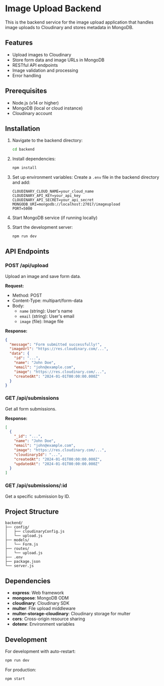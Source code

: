 # Image Upload Backend

This is the backend service for the image upload application that handles image uploads to Cloudinary and stores metadata in MongoDB.

## Features

- Upload images to Cloudinary
- Store form data and image URLs in MongoDB
- RESTful API endpoints
- Image validation and processing
- Error handling

## Prerequisites

- Node.js (v14 or higher)
- MongoDB (local or cloud instance)
- Cloudinary account

## Installation

1. Navigate to the backend directory:

   ```bash
   cd backend
   ```

2. Install dependencies:

   ```bash
   npm install
   ```

3. Set up environment variables:
   Create a `.env` file in the backend directory and add:

   ```
   CLOUDINARY_CLOUD_NAME=your_cloud_name
   CLOUDINARY_API_KEY=your_api_key
   CLOUDINARY_API_SECRET=your_api_secret
   MONGODB_URI=mongodb://localhost:27017/imageupload
   PORT=5000
   ```

4. Start MongoDB service (if running locally)

5. Start the development server:
   ```bash
   npm run dev
   ```

## API Endpoints

### POST /api/upload

Upload an image and save form data.

**Request:**

- Method: POST
- Content-Type: multipart/form-data
- Body:
  - `name` (string): User's name
  - `email` (string): User's email
  - `image` (file): Image file

**Response:**

```json
{
  "message": "Form submitted successfully!",
  "imageUrl": "https://res.cloudinary.com/...",
  "data": {
    "id": "...",
    "name": "John Doe",
    "email": "john@example.com",
    "image": "https://res.cloudinary.com/...",
    "createdAt": "2024-01-01T00:00:00.000Z"
  }
}
```

### GET /api/submissions

Get all form submissions.

**Response:**

```json
[
  {
    "_id": "...",
    "name": "John Doe",
    "email": "john@example.com",
    "image": "https://res.cloudinary.com/...",
    "cloudinaryId": "...",
    "createdAt": "2024-01-01T00:00:00.000Z",
    "updatedAt": "2024-01-01T00:00:00.000Z"
  }
]
```

### GET /api/submissions/:id

Get a specific submission by ID.

## Project Structure

```
backend/
├── config/
│   ├── cloudinaryConfig.js
│   └── upload.js
├── models/
│   └── Form.js
├── routes/
│   └── upload.js
├── .env
├── package.json
└── server.js
```

## Dependencies

- **express**: Web framework
- **mongoose**: MongoDB ODM
- **cloudinary**: Cloudinary SDK
- **multer**: File upload middleware
- **multer-storage-cloudinary**: Cloudinary storage for multer
- **cors**: Cross-origin resource sharing
- **dotenv**: Environment variables

## Development

For development with auto-restart:

```bash
npm run dev
```

For production:

```bash
npm start
```

